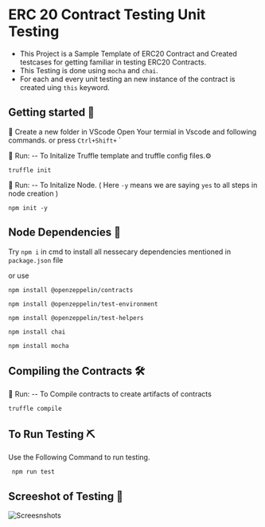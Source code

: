 # ERC 20 Contract Testing Unit Testing

- This Project is a Sample Template of ERC20 Contract and Created testcases for getting familiar in testing ERC20 Contracts.
- This Testing is done using `mocha` and `chai`.
- For each and every unit testing an new instance of the contract is created uing `this` keyword.

## Getting started 📖

📁 Create a new folder in VScode 
Open Your termial in Vscode and following commands. or press  `Ctrl+Shift+` `

🏃 Run: -- To Initalize Truffle template and truffle config files.⚙️
```
truffle init
```
🏃 Run: -- To Initalize Node.  ( Here `-y` means we are saying `yes` to all steps in node creation )
```
npm init -y
```


## Node Dependencies 🎒
Try ` npm i ` in cmd to install all nessecary dependencies mentioned in `package.json` file

or use 

``` 
npm install @openzeppelin/contracts 
```
``` 
npm install @openzeppelin/test-environment
```
``` 
npm install @openzeppelin/test-helpers 
```
``` 
npm install chai
```
``` 
npm install mocha 
```

## Compiling the Contracts 🛠️

🏃 Run: -- To Compile contracts to create artifacts of contracts

```
truffle compile
```

## To Run Testing ⛏️

Use the Following Command to run testing.

```
 npm run test
```

## Screeshot of Testing 👀

![Screesnshots](Screenshot/ScreenshotERC20.png)
